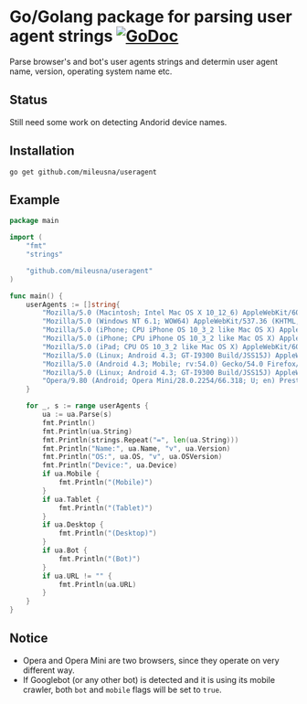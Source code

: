# Go/Golang package for parsing user agent strings [![GoDoc](https://godoc.org/github.com/mileusna/useragent?status.svg)](https://godoc.org/github.com/mileusna/useragent)

Parse browser's and bot's user agents strings and determin user agent name, version, operating system name etc.

## Status

Still need some work on detecting Andorid device names.

## Installation <a id="installation"></a>
```
go get github.com/mileusna/useragent
```

## Example<a id="example"></a>

```go
package main

import (
    "fmt"
    "strings"

    "github.com/mileusna/useragent"
)

func main() {
    userAgents := []string{
        "Mozilla/5.0 (Macintosh; Intel Mac OS X 10_12_6) AppleWebKit/603.3.8 (KHTML, like Gecko) Version/10.1.2 Safari/603.3.8",
        "Mozilla/5.0 (Windows NT 6.1; WOW64) AppleWebKit/537.36 (KHTML, like Gecko) Chrome/59.0.3071.115 Safari/537.36",
        "Mozilla/5.0 (iPhone; CPU iPhone OS 10_3_2 like Mac OS X) AppleWebKit/603.2.4 (KHTML, like Gecko) Version/10.0 Mobile/14F89 Safari/602.1",	
        "Mozilla/5.0 (iPhone; CPU iPhone OS 10_3_2 like Mac OS X) AppleWebKit/603.2.4 (KHTML, like Gecko) FxiOS/8.1.1b4948 Mobile/14F89 Safari/603.2.4",
        "Mozilla/5.0 (iPad; CPU OS 10_3_2 like Mac OS X) AppleWebKit/603.2.4 (KHTML, like Gecko) Version/10.0 Mobile/14F89 Safari/602.1",
        "Mozilla/5.0 (Linux; Android 4.3; GT-I9300 Build/JSS15J) AppleWebKit/537.36 (KHTML, like Gecko) Chrome/59.0.3071.125 Mobile Safari/537.36",
        "Mozilla/5.0 (Android 4.3; Mobile; rv:54.0) Gecko/54.0 Firefox/54.0",
        "Mozilla/5.0 (Linux; Android 4.3; GT-I9300 Build/JSS15J) AppleWebKit/537.36 (KHTML, like Gecko) Chrome/55.0.2883.91 Mobile Safari/537.36 OPR/42.9.2246.119956",
        "Opera/9.80 (Android; Opera Mini/28.0.2254/66.318; U; en) Presto/2.12.423 Version/12.16",
    }

    for _, s := range userAgents {
        ua := ua.Parse(s)
        fmt.Println()
        fmt.Println(ua.String)
        fmt.Println(strings.Repeat("=", len(ua.String)))
        fmt.Println("Name:", ua.Name, "v", ua.Version)
        fmt.Println("OS:", ua.OS, "v", ua.OSVersion)
        fmt.Println("Device:", ua.Device)
        if ua.Mobile {
            fmt.Println("(Mobile)")
        }
        if ua.Tablet {
            fmt.Println("(Tablet)")
        }
        if ua.Desktop {
            fmt.Println("(Desktop)")
        }
        if ua.Bot {
            fmt.Println("(Bot)")
        }
        if ua.URL != "" {
            fmt.Println(ua.URL)
        }
    }
}


```

## Notice

+ Opera and Opera Mini are two browsers, since they operate on very different way.
+ If Googlebot (or any other bot) is detected and it is using its mobile crawler, both `bot` and `mobile` flags will be set to `true`.



